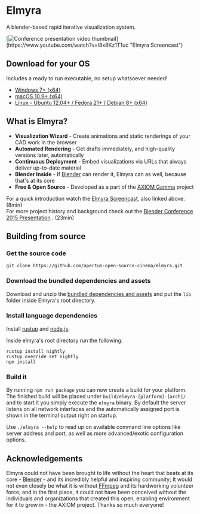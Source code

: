 # Elmyra

A blender-based rapid iterative visualization system.

[![Conference presentation video thumbnail](http://files.apertus.org/elmyra/screencast-youtube-screenshot.png?)](https://www.youtube.com/watch?v=l8x8Kz1T1uc "Elmyra Screencast")

## Download for your OS

Includes a ready to run executable, no setup whatsoever needed!

- [Windows 7+ (x64)](http://files.apertus.org/elmyra/elmyra-05d44d5-windows.zip)
- [macOS 10.9+ (x64)](http://files.apertus.org/elmyra/elmyra-05d44d5-macos.zip)
- [Linux - Ubuntu 12.04+ / Fedora 21+ / Debian 8+ (x64)](http://files.apertus.org/elmyra/elmyra-05d44d5-linux.zip)

## What is Elmyra?

- **Visualization Wizard** - Create animations and static renderings of your CAD work in the browser
- **Automated Rendering** - Get drafts immediately, and high-quality versions later, automatically
- **Continuous Deployment** - Embed visualizations via URLs that always deliver up-to-date material
- **Blender Inside** - If [Blender](https://www.blender.org/) can render it, Elmyra can as well, because that's at its core
- **Free & Open Source** - Developed as a part of the [AXIOM Gamma](http://apertus.org/axiom-gamma) project

For a quick introduction watch the [Elmyra Screencast](https://www.youtube.com/watch?v=l8x8Kz1T1uc), also linked above. (8min)  
For more project history and background check out the [Blender Conference 2015 Presentation](https://youtu.be/ht1hPNjQxcY?t=24s) . (23min)

## Building from source

### Get the source code

    git clone https://github.com/apertus-open-source-cinema/elmyra.git

### Download the bundled dependencies and assets

Download and unzip the [bundled dependencies and assets](http://files.apertus.org/elmyra/elmyra-lib.zip) and put the `lib` folder inside Elmyra's root directory.

### Install language dependencies

Install [rustup](https://rustup.rs/) and [node.js](https://nodejs.org/).

Inside elmyra's root directory run the following:

```
rustup install nightly
rustup override set nightly
npm install
```

### Build it

By running `npm run package` you can now create a build for your platform. The
finished build will be placed under `build/elmyra-[platform]-[arch]/` and to
start it you simply execute the `elmyra` binary. By default the server listens
on all network interfaces and the automatically assigned port is shown in the
terminal output right on startup.

Use `./elmyra --help` to read up on available command line options like server
address and port, as well as more advanced/exotic configuration options.

## Acknowledgements

Elmyra could not have been brought to life without the heart that beats at its core - [Blender](http://blender.org) - and its incredibly helpful and inspiring community; It would not even closely be what it is without [FFmpeg](http://ffmpeg.org) and its hardworking volunteer force; and in the first place, it could not have been conceived without the individuals and organizations that created this open, enabling environment for it to grow in - the AXIOM project. Thanks so much everyone!
